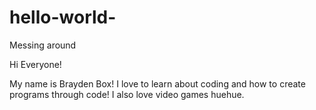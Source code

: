 # hello-world-
Messing around 

Hi Everyone!

My name is Brayden Box! I love to learn about coding and how to create programs through code! I also love video games huehue. 
